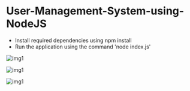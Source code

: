 # User-Management-System-using-NodeJS

  - Install required dependencies using npm install
  - Run the application using the command 'node index.js'

![img1](https://user-images.githubusercontent.com/25673997/50744232-184ec600-11d6-11e9-93a9-612b397f21da.png)

![img1](https://user-images.githubusercontent.com/25673997/50744244-2c92c300-11d6-11e9-90be-6e33a2528c78.png)

![img1](https://user-images.githubusercontent.com/25673997/50744250-40d6c000-11d6-11e9-9402-89c04d761043.png)
